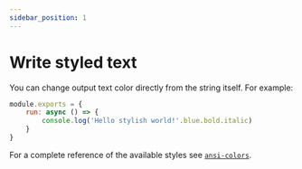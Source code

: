 ```yaml
---
sidebar_position: 1
---
```


# Write styled text

You can change output text color directly from the string itself. For example:
```javascript
module.exports = {
    run: async () => {
        console.log('Hello stylish world!'.blue.bold.italic)
    }
}
```
For a complete reference of the available styles see [`ansi-colors`](https://www.npmjs.com/package/ansi-colors).
